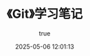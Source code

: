---
pageComponent:
  name: Catalogue
  data:
    path: 《Git》学习笔记
    imgUrl: https://seeklogo.com/images/G/git-bash-logo-B6475E8359-seeklogo.com.png
    description: 本章内容为博主在原教程基础上添加学习笔记，教程版权归原作者所有。来源：<a href='https://wangdoc.com/javascript/' target='_blank'>Git教程</a>
title: 《Git》学习笔记
date: 2025-05-06 12:01:13
permalink: /notes/git/
article: false
comment: false
editLink: false
author:
  name: MeiChen
  link: https://github.com/mtl-123
---